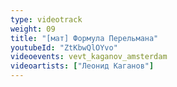 ```yaml
---
type: videotrack
weight: 09
title: "[мат] Формула Перельмана"
youtubeId: "ZtKbwQlOYvo"
videoevents: vevt_kaganov_amsterdam
videoartists: ["Леонид Каганов"]
---
```

